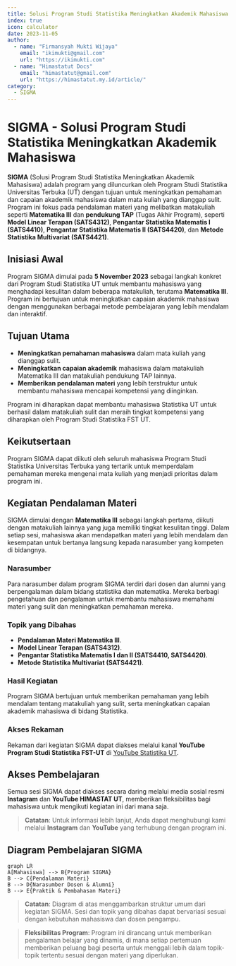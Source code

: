 ```yaml
--- 
title: Solusi Program Studi Statistika Meningkatkan Akademik Mahasiswa (SIGMA)
index: true
icon: calculator
date: 2023-11-05
author:
  - name: "Firmansyah Mukti Wijaya"
    email: "ikimukti@gmail.com"
    url: "https://ikimukti.com"
  - name: "Himastatut Docs"
    email: "himastatut@gmail.com"
    url: "https://himastatut.my.id/article/"
category:
  - SIGMA
--- 
```


# SIGMA - Solusi Program Studi Statistika Meningkatkan Akademik Mahasiswa

**SIGMA** (Solusi Program Studi Statistika Meningkatkan Akademik Mahasiswa) adalah program yang diluncurkan oleh Program Studi Statistika Universitas Terbuka (UT) dengan tujuan untuk meningkatkan pemahaman dan capaian akademik mahasiswa dalam mata kuliah yang dianggap sulit. Program ini fokus pada pendalaman materi yang melibatkan matakuliah seperti **Matematika III** dan **pendukung TAP** (Tugas Akhir Program), seperti **Model Linear Terapan (SATS4312)**, **Pengantar Statistika Matematis I (SATS4410)**, **Pengantar Statistika Matematis II (SATS4420)**, dan **Metode Statistika Multivariat (SATS4421)**.

## Inisiasi Awal
Program SIGMA dimulai pada **5 November 2023** sebagai langkah konkret dari Program Studi Statistika UT untuk membantu mahasiswa yang menghadapi kesulitan dalam beberapa matakuliah, terutama **Matematika III**. Program ini bertujuan untuk meningkatkan capaian akademik mahasiswa dengan menggunakan berbagai metode pembelajaran yang lebih mendalam dan interaktif.

## Tujuan Utama
- **Meningkatkan pemahaman mahasiswa** dalam mata kuliah yang dianggap sulit.
- **Meningkatkan capaian akademik** mahasiswa dalam matakuliah Matematika III dan matakuliah pendukung TAP lainnya.
- **Memberikan pendalaman materi** yang lebih terstruktur untuk membantu mahasiswa mencapai kompetensi yang diinginkan.

Program ini diharapkan dapat membantu mahasiswa Statistika UT untuk berhasil dalam matakuliah sulit dan meraih tingkat kompetensi yang diharapkan oleh Program Studi Statistika FST UT.

## Keikutsertaan
Program SIGMA dapat diikuti oleh seluruh mahasiswa Program Studi Statistika Universitas Terbuka yang tertarik untuk memperdalam pemahaman mereka mengenai mata kuliah yang menjadi prioritas dalam program ini.

## Kegiatan Pendalaman Materi
SIGMA dimulai dengan **Matematika III** sebagai langkah pertama, diikuti dengan matakuliah lainnya yang juga memiliki tingkat kesulitan tinggi. Dalam setiap sesi, mahasiswa akan mendapatkan materi yang lebih mendalam dan kesempatan untuk bertanya langsung kepada narasumber yang kompeten di bidangnya.

### Narasumber
Para narasumber dalam program SIGMA terdiri dari dosen dan alumni yang berpengalaman dalam bidang statistika dan matematika. Mereka berbagi pengetahuan dan pengalaman untuk membantu mahasiswa memahami materi yang sulit dan meningkatkan pemahaman mereka.

### Topik yang Dibahas
- **Pendalaman Materi Matematika III**.
- **Model Linear Terapan (SATS4312)**.
- **Pengantar Statistika Matematis I dan II (SATS4410, SATS4420)**.
- **Metode Statistika Multivariat (SATS4421)**.

### Hasil Kegiatan
Program SIGMA bertujuan untuk memberikan pemahaman yang lebih mendalam tentang matakuliah yang sulit, serta meningkatkan capaian akademik mahasiswa di bidang Statistika.

### Akses Rekaman
Rekaman dari kegiatan SIGMA dapat diakses melalui kanal **YouTube Program Studi Statistika FST-UT** di [YouTube Statistika UT](https://www.youtube.com/@statistikafstut).

## Akses Pembelajaran
Semua sesi SIGMA dapat diakses secara daring melalui media sosial resmi **Instagram** dan **YouTube HIMASTAT UT**, memberikan fleksibilitas bagi mahasiswa untuk mengikuti kegiatan ini dari mana saja.

> **Catatan**: Untuk informasi lebih lanjut, Anda dapat menghubungi kami melalui **Instagram** dan **YouTube** yang terhubung dengan program ini.

## Diagram Pembelajaran SIGMA

```mermaid
graph LR
A[Mahasiswa] --> B{Program SIGMA}
B --> C{Pendalaman Materi}
B --> D{Narasumber Dosen & Alumni}
B --> E{Praktik & Pembahasan Materi}
```

> **Catatan**: Diagram di atas menggambarkan struktur umum dari kegiatan SIGMA. Sesi dan topik yang dibahas dapat bervariasi sesuai dengan kebutuhan mahasiswa dan dosen pengampu.

> **Fleksibilitas Program**: Program ini dirancang untuk memberikan pengalaman belajar yang dinamis, di mana setiap pertemuan memberikan peluang bagi peserta untuk menggali lebih dalam topik-topik tertentu sesuai dengan materi yang diperlukan.

<Catalog />